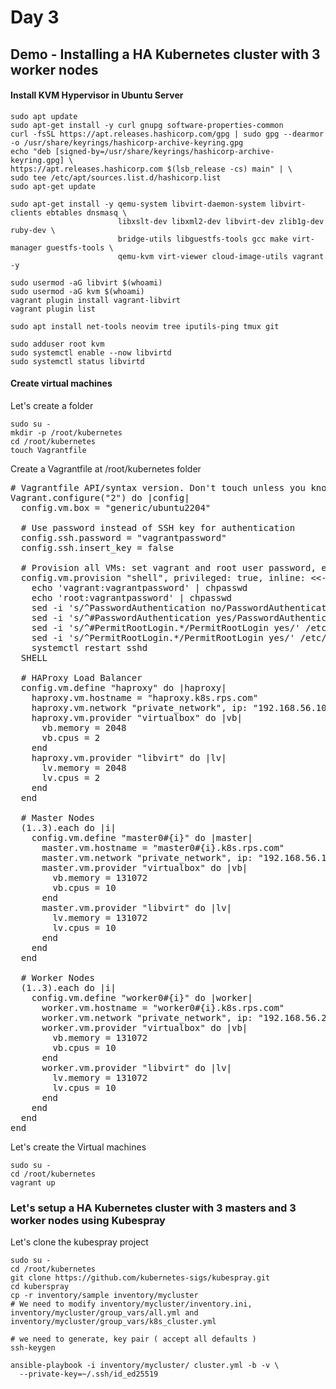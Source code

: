 # Day 3

## Demo - Installing a HA Kubernetes cluster with 3 worker nodes

#### Install KVM Hypervisor in Ubuntu Server
```
sudo apt update
sudo apt-get install -y curl gnupg software-properties-common
curl -fsSL https://apt.releases.hashicorp.com/gpg | sudo gpg --dearmor -o /usr/share/keyrings/hashicorp-archive-keyring.gpg
echo "deb [signed-by=/usr/share/keyrings/hashicorp-archive-keyring.gpg] \
https://apt.releases.hashicorp.com $(lsb_release -cs) main" | \
sudo tee /etc/apt/sources.list.d/hashicorp.list
sudo apt-get update

sudo apt-get install -y qemu-system libvirt-daemon-system libvirt-clients ebtables dnsmasq \
                        libxslt-dev libxml2-dev libvirt-dev zlib1g-dev ruby-dev \
                        bridge-utils libguestfs-tools gcc make virt-manager guestfs-tools \
                        qemu-kvm virt-viewer cloud-image-utils vagrant -y

sudo usermod -aG libvirt $(whoami)
sudo usermod -aG kvm $(whoami)     
vagrant plugin install vagrant-libvirt
vagrant plugin list

sudo apt install net-tools neovim tree iputils-ping tmux git

sudo adduser root kvm
sudo systemctl enable --now libvirtd
sudo systemctl status libvirtd
```

#### Create virtual machines

Let's create a folder
```
sudo su -
mkdir -p /root/kubernetes
cd /root/kubernetes
touch Vagrantfile
```

Create a Vagrantfile at /root/kubernetes folder
<pre>
# Vagrantfile API/syntax version. Don't touch unless you know what you're doing!
Vagrant.configure("2") do |config|
  config.vm.box = "generic/ubuntu2204"

  # Use password instead of SSH key for authentication
  config.ssh.password = "vagrantpassword"
  config.ssh.insert_key = false

  # Provision all VMs: set vagrant and root user password, enable password auth
  config.vm.provision "shell", privileged: true, inline: <<-SHELL
    echo 'vagrant:vagrantpassword' | chpasswd
    echo 'root:vagrantpassword' | chpasswd
    sed -i 's/^PasswordAuthentication no/PasswordAuthentication yes/' /etc/ssh/sshd_config
    sed -i 's/^#PasswordAuthentication yes/PasswordAuthentication yes/' /etc/ssh/sshd_config
    sed -i 's/^#PermitRootLogin.*/PermitRootLogin yes/' /etc/ssh/sshd_config
    sed -i 's/^PermitRootLogin.*/PermitRootLogin yes/' /etc/ssh/sshd_config
    systemctl restart sshd
  SHELL

  # HAProxy Load Balancer
  config.vm.define "haproxy" do |haproxy|
    haproxy.vm.hostname = "haproxy.k8s.rps.com"
    haproxy.vm.network "private_network", ip: "192.168.56.10"
    haproxy.vm.provider "virtualbox" do |vb|
      vb.memory = 2048
      vb.cpus = 2
    end
    haproxy.vm.provider "libvirt" do |lv|
      lv.memory = 2048
      lv.cpus = 2
    end
  end

  # Master Nodes
  (1..3).each do |i|
    config.vm.define "master0#{i}" do |master|
      master.vm.hostname = "master0#{i}.k8s.rps.com"
      master.vm.network "private_network", ip: "192.168.56.1#{i}"
      master.vm.provider "virtualbox" do |vb|
        vb.memory = 131072
        vb.cpus = 10
      end
      master.vm.provider "libvirt" do |lv|
        lv.memory = 131072
        lv.cpus = 10
      end
    end
  end

  # Worker Nodes
  (1..3).each do |i|
    config.vm.define "worker0#{i}" do |worker|
      worker.vm.hostname = "worker0#{i}.k8s.rps.com"
      worker.vm.network "private_network", ip: "192.168.56.2#{i}"
      worker.vm.provider "virtualbox" do |vb|
        vb.memory = 131072
        vb.cpus = 10
      end
      worker.vm.provider "libvirt" do |lv|
        lv.memory = 131072
        lv.cpus = 10
      end
    end
  end
end
</pre>


Let's create the Virtual machines
```
sudo su -
cd /root/kubernetes
vagrant up
```

### Let's setup a HA Kubernetes cluster with 3 masters and 3 worker nodes using Kubespray

Let's clone the kubespray project
```
sudo su -
cd /root/kubernetes
git clone https://github.com/kubernetes-sigs/kubespray.git
cd kuberspray
cp -r inventory/sample inventory/mycluster
# We need to modify inventory/mycluster/inventory.ini, inventory/mycluster/group_vars/all.yml and inventory/mycluster/group_vars/k8s_cluster.yml

# we need to generate, key pair ( accept all defaults )
ssh-keygen

ansible-playbook -i inventory/mycluster/ cluster.yml -b -v \
  --private-key=~/.ssh/id_ed25519
```

